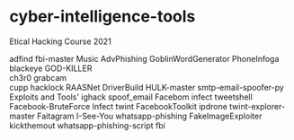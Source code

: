 # cyber-intelligence-tools
Etical Hacking Course 2021

adfind                fbi-master            Music
AdvPhishing           GoblinWordGenerator   PhoneInfoga
blackeye              GOD-KILLER            
ch3r0                 grabcam               
cupp                  hacklock              RAASNet
DriverBuild           HULK-master           smtp-email-spoofer-py
Exploits and Tools'   ighack                spoof_email
Facebom               infect                tweetshell
Facebook-BruteForce   Infect                twint
FacebookToolkit       ipdrone               twint-explorer-master
Faitagram             I-See-You             whatsapp-phishing
FakeImageExploiter    kickthemout           whatsapp-phishing-script
fbi


